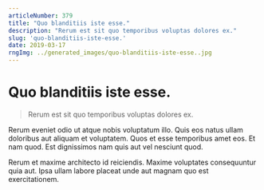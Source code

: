 ```yaml
---
articleNumber: 379
title: "Quo blanditiis iste esse."
description: "Rerum est sit quo temporibus voluptas dolores ex."
slug: 'quo-blanditiis-iste-esse.'
date: 2019-03-17
rngImg: ../generated_images/quo-blanditiis-iste-esse..jpg
---
```


# Quo blanditiis iste esse.

> Rerum est sit quo temporibus voluptas dolores ex.

Rerum eveniet odio ut atque nobis voluptatum illo. Quis eos natus ullam doloribus aut aliquam et voluptatem. Quos et esse temporibus amet eos. Et nam quod. Est dignissimos nam quis aut vel nesciunt quod.
 Rerum et maxime architecto id reiciendis. Maxime voluptates consequuntur quia aut. Ipsa ullam labore placeat unde aut magnam quo est exercitationem.
